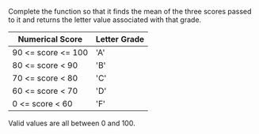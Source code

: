 Complete the function so that it finds the mean of the three scores passed to it and returns the letter value associated with that grade.  

| Numerical Score     | Letter Grade |  
|---------------------|--------------|
| 90 <= score <= 100  |     'A'      |  
| 80 <= score < 90    |     'B'      |  
| 70 <= score < 80    |     'C'      |  
| 60 <= score < 70    |     'D'      |  
| 0 <= score < 60     |     'F'      |  

Valid values are all between 0 and 100. 
